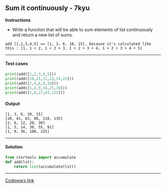 ## Sum it continuously - 7kyu

**Instructions**

- Write a function that will be able to sum elements of list continuously and return a new list of sums.

```
add [1,2,3,4,5] == [1, 3, 6, 10, 15], because it's calculated like
this : [1, 1 + 2, 1 + 2 + 3, 1 + 2 + 3 + 4, 1 + 2 + 3 + 4 + 5]
```

---

#### Test cases

```python
print(add([1,2,3,4,5]))
print(add([20,21,22,23,24,25]))
print(add([2,4,6,8,10]))
print(add([1,4,9,16,25,36]))
print(add([1,8,27,64,125]))
```

#### Output
```
[1, 3, 6, 10, 15]
[20, 41, 63, 86, 110, 135]
[2, 6, 12, 20, 30]
[1, 5, 14, 30, 55, 91]
[1, 9, 36, 100, 225]
```

---

#### Solution

```python
from itertools import accumulate
def add(lst):
    return list(accumulate(lst))
```

---

[Codewars link](https://www.codewars.com/kata/59b44d00bf10a439dd00006f)

